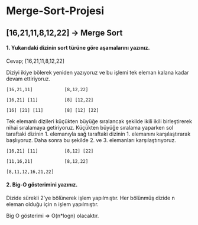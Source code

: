 # Merge-Sort-Projesi

## [16,21,11,8,12,22] -> Merge Sort

#### 1. Yukarıdaki dizinin sort türüne göre aşamalarını yazınız.

Cevap; [16,21,11,8,12,22]

Diziyi ikiye bölerek yeniden yazıyoruz ve bu işlemi tek eleman kalana kadar devam ettiriyoruz.

    [16,21,11]            [8,12,22] 

    [16,21] [11]          [8] [12,22]

    [16] [21] [11]        [8] [12] [22]

Tek elemanlı dizileri küçükten büyüğe sıralancak şekilde ikili ikili birleştirerek nihai sıralamaya getiriyoruz.
Küçükten büyüğe sıralama yaparken sol taraftaki dizinin 1. elemanıyla sağ taraftaki dizinin 1. elemanını karşılaştırarak başlıyoruz.
Daha sonra bu şekilde 2. ve 3. elemanları karşılaştırıyoruz.


    [16,21] [11]          [8,12] [22]

    [11,16,21]            [8,12,22]

    [8,11,12,16,21,22]

#### 2. Big-O gösterimini yazınız.

Dizide sürekli 2'ye bölünerek işlem yapılmıştır.
Her bölünmüş dizide n eleman olduğu için n işlem yapılmıştır.

Big O gösterimi => O(n*logn) olacaktır.